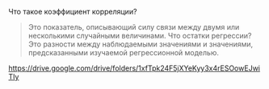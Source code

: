 
Что такое коэффициент корреляции?
> Это показатель, описывающий силу связи между двумя или несколькими случайными величинами.
Что остатки регрессии?
> Это разности между наблюдаемыми значениями и значениями, предсказанными изучаемой регрессионной моделью.

https://drive.google.com/drive/folders/1xfTpk24F5jXYeKyy3x4rESOowEJwiTIy

